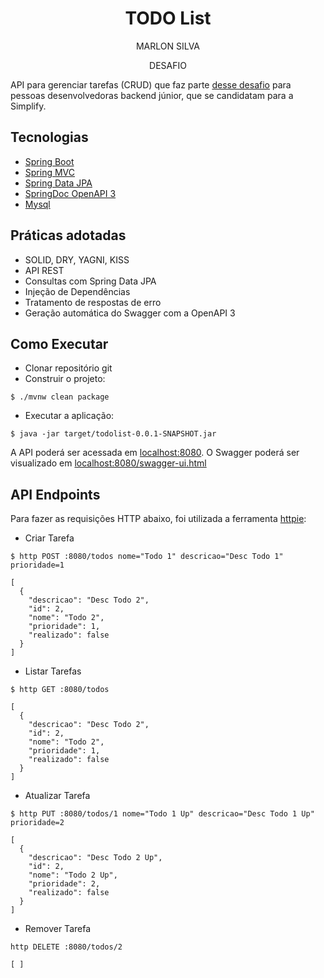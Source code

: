 <h1 align="center">
  TODO List
</h1>

<p align="center">
<p align="center">MARLON SILVA</p>
<p align="center">DESAFIO</p>
</p>

API para gerenciar tarefas (CRUD) que faz parte [desse desafio](https://github.com/simplify-liferay/desafio-junior-backend-simplify) para pessoas desenvolvedoras backend júnior, que se candidatam para a Simplify.

## Tecnologias
 
- [Spring Boot](https://spring.io/projects/spring-boot)
- [Spring MVC](https://docs.spring.io/spring-framework/reference/web/webmvc.html)
- [Spring Data JPA](https://spring.io/projects/spring-data-jpa)
- [SpringDoc OpenAPI 3](https://springdoc.org/v2/#spring-webflux-support)
- [Mysql](https://dev.mysql.com/downloads/)

## Práticas adotadas

- SOLID, DRY, YAGNI, KISS
- API REST
- Consultas com Spring Data JPA
- Injeção de Dependências
- Tratamento de respostas de erro
- Geração automática do Swagger com a OpenAPI 3

## Como Executar

- Clonar repositório git
- Construir o projeto:
```
$ ./mvnw clean package
```
- Executar a aplicação:
```
$ java -jar target/todolist-0.0.1-SNAPSHOT.jar
```

A API poderá ser acessada em [localhost:8080](http://localhost:8080).
O Swagger poderá ser visualizado em [localhost:8080/swagger-ui.html](http://localhost:8080/swagger-ui.html)

## API Endpoints

Para fazer as requisições HTTP abaixo, foi utilizada a ferramenta [httpie](https://httpie.io):

- Criar Tarefa 
```
$ http POST :8080/todos nome="Todo 1" descricao="Desc Todo 1" prioridade=1

[
  {
    "descricao": "Desc Todo 2",
    "id": 2,
    "nome": "Todo 2",
    "prioridade": 1,
    "realizado": false
  }
]
```

- Listar Tarefas
```
$ http GET :8080/todos

[
  {
    "descricao": "Desc Todo 2",
    "id": 2,
    "nome": "Todo 2",
    "prioridade": 1,
    "realizado": false
  }
]
```

- Atualizar Tarefa
```
$ http PUT :8080/todos/1 nome="Todo 1 Up" descricao="Desc Todo 1 Up" prioridade=2

[
  {
    "descricao": "Desc Todo 2 Up",
    "id": 2,
    "nome": "Todo 2 Up",
    "prioridade": 2,
    "realizado": false
  }
]
```

- Remover Tarefa
```
http DELETE :8080/todos/2

[ ]
```

